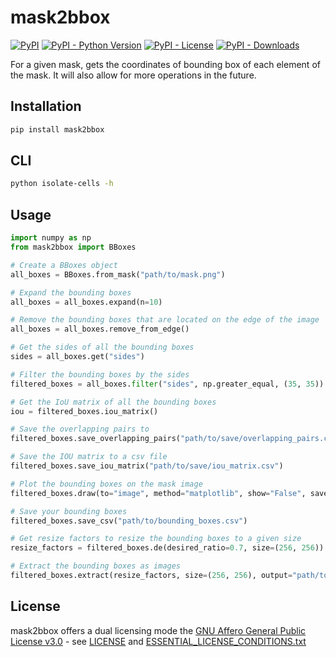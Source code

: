 # mask2bbox
[![PyPI](https://img.shields.io/pypi/v/mask2bbox?style=flat-square)](https://pypi.org/project/mask2bbox/)
[![PyPI - Python Version](https://img.shields.io/pypi/pyversions/mask2bbox?style=flat-square)](https://pypi.org/project/mask2bbox/)
[![PyPI - License](https://img.shields.io/pypi/l/mask2bbox?style=flat-square)](https://pypi.org/project/mask2bbox/)
[![PyPI - Downloads](https://img.shields.io/pypi/dm/mask2bbox?style=flat-square)](https://pypi.org/project/mask2bbox/)

For a given mask, gets the coordinates of bounding box of each element of the mask. It will also allow for more operations in the future.

## Installation

```bash
pip install mask2bbox
```

## CLI

```bash
python isolate-cells -h
```

## Usage

```python
import numpy as np
from mask2bbox import BBoxes

# Create a BBoxes object
all_boxes = BBoxes.from_mask("path/to/mask.png")

# Expand the bounding boxes
all_boxes = all_boxes.expand(n=10)

# Remove the bounding boxes that are located on the edge of the image
all_boxes = all_boxes.remove_from_edge()

# Get the sides of all the bounding boxes
sides = all_boxes.get("sides")

# Filter the bounding boxes by the sides
filtered_boxes = all_boxes.filter("sides", np.greater_equal, (35, 35))

# Get the IoU matrix of all the bounding boxes
iou = filtered_boxes.iou_matrix()

# Save the overlapping pairs to
filtered_boxes.save_overlapping_pairs("path/to/save/overlapping_pairs.csv")

# Save the IOU matrix to a csv file
filtered_boxes.save_iou_matrix("path/to/save/iou_matrix.csv")   

# Plot the bounding boxes on the mask image
filtered_boxes.draw(to="image", method="matplotlib", show="False", save="path/to/save/image.png")

# Save your bounding boxes
filtered_boxes.save_csv("path/to/bounding_boxes.csv")

# Get resize factors to resize the bounding boxes to a given size
resize_factors = filtered_boxes.de(desired_ratio=0.7, size=(256, 256))

# Extract the bounding boxes as images
filtered_boxes.extract(resize_factors, size=(256, 256), output="path/to/save/images")
```

## License

mask2bbox offers a dual licensing mode the [GNU Affero General Public License v3.0](LICENSE) - see [LICENSE](LICENSE) and [ESSENTIAL_LICENSE_CONDITIONS.txt](ESSENTIAL_LICENSE_CONDITIONS.txt)
